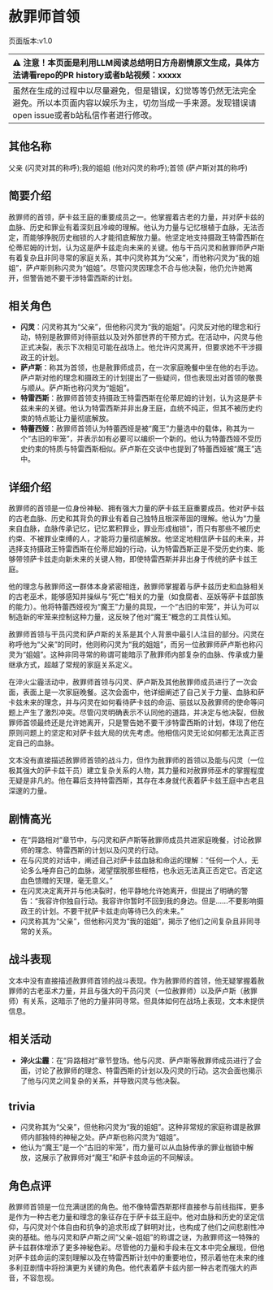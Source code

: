 # 赦罪师首领
页面版本:v1.0
 

| :warning: 注意！本页面是利用LLM阅读总结明日方舟剧情原文生成，具体方法请看repo的PR history或者b站视频：xxxxx           |
|:----------------------------|
| 虽然在生成的过程中以尽量避免，但是错误，幻觉等等仍然无法完全避免。所以本页面内容以娱乐为主，切勿当成一手来源。发现错误请open issue或者b站私信作者进行修改。|



## 其他名称
父亲 (闪灵对其的称呼);我的姐姐 (他对闪灵的称呼);首领 (萨卢斯对其的称呼)
## 简要介绍
赦罪师的首领，萨卡兹王庭的重要成员之一。他掌握着古老的力量，并对萨卡兹的血脉、历史和罪业有着深刻且冷峻的理解。他认为力量与记忆根植于血脉，无法否定，而能够挣脱历史枷锁的人才能彻底解放力量。他坚定地支持摄政王特雷西斯在伦蒂尼姆的计划，认为这是萨卡兹走向未来的关键。他与干员闪灵和赦罪师萨卢斯有着复杂且非同寻常的家庭关系，其中闪灵称其为“父亲”，而他称闪灵为“我的姐姐”，萨卢斯则称闪灵为“姐姐”。尽管闪灵因理念不合与他决裂，他仍允许她离开，但警告她不要干涉特雷西斯的计划。
## 相关角色
-   **闪灵**：闪灵称其为“父亲”，但他称闪灵为“我的姐姐”。闪灵反对他的理念和行动，特别是赦罪师对待丽兹以及对外部世界的干预方式。在活动中，闪灵与他正式决裂，表示下次相见可能在战场上。他允许闪灵离开，但要求她不干涉摄政王的计划。
-   **萨卢斯**：称其为首领，也是赦罪师成员，在一次家庭晚餐中坐在他的右手边。萨卢斯对他的理念和摄政王的计划提出了一些疑问，但也表现出对首领的敬畏与顺从。萨卢斯也称闪灵为“姐姐”。
-   **特雷西斯**：赦罪师首领支持摄政王特雷西斯在伦蒂尼姆的计划，认为这是萨卡兹未来的关键。他认为特雷西斯并非出身王庭，血统不纯正，但其不被历史约束的特点能让力量彻底解放。
-   **特蕾西娅**：赦罪师首领认为特蕾西娅是被“魔王”力量选中的载体，称其为一个“古旧的牢笼”，并表示如有必要可以编织一个新的。他认为特蕾西娅不受历史约束的特质与特雷西斯相似。萨卢斯在交谈中也提到了特蕾西娅被“魔王”选中。
## 详细介绍
赦罪师的首领是一位身份神秘、拥有强大力量的萨卡兹王庭重要成员。他对萨卡兹的古老血脉、历史和其背负的罪业有着自己独特且根深蒂固的理解。他认为“力量来自血脉，血脉传承记忆，记忆累积罪业，罪业形成枷锁”，而只有那些不被历史约束、不被罪业束缚的人，才能将力量彻底解放。他坚定地相信萨卡兹的未来，并选择支持摄政王特雷西斯在伦蒂尼姆的行动，认为特雷西斯正是不受历史约束、能够带领萨卡兹走向新未来的关键人物，即使特雷西斯并非出身于传统的萨卡兹王庭。

他的理念与赦罪师这一群体本身紧密相连，赦罪师掌握着与萨卡兹历史和血脉相关的古老巫术，能够感知并操纵与“死亡”相关的力量（如食腐者、巫妖等萨卡兹部族的能力）。他将特蕾西娅视为“魔王”力量的具现，一个“古旧的牢笼”，并认为可以制造新的牢笼来控制这种力量，这反映了他对“魔王”概念的工具性认知。

赦罪师首领与干员闪灵和萨卢斯的关系是其个人背景中最引人注目的部分。闪灵在称呼他为“父亲”的同时，他则称闪灵为“我的姐姐”，而另一位赦罪师萨卢斯也称闪灵为“姐姐”。这种非同寻常的称谓可能暗示了赦罪师内部复杂的血脉、传承或力量继承方式，超越了常规的家庭关系定义。

在淬火尘霾活动中，赦罪师首领与闪灵、萨卢斯及其他赦罪师成员进行了一次会面，表面上是一次家庭晚餐。这次会面中，他详细阐述了自己关于力量、血脉和萨卡兹未来的理念，并与闪灵在如何看待萨卡兹的命运、丽兹以及赦罪师的使命等问题上产生了激烈冲突。尽管闪灵明确表示不认同他的道路，并决定与他决裂，但赦罪师首领最终还是允许她离开，只是警告她不要干涉特雷西斯的计划，体现了他在原则问题上的坚定和对萨卡兹大局的优先考虑。他相信闪灵无论如何都无法真正否定自己的血脉。

文本没有直接描述赦罪师首领的战斗力，但作为赦罪师的首领以及能与闪灵（一位极其强大的萨卡兹干员）建立复杂关系的人物，其力量和对赦罪师巫术的掌握程度无疑是非凡的。他在幕后支持特雷西斯，其存在本身就代表着萨卡兹王庭中古老且深邃的力量。
## 剧情高光
*   在“异路相对”章节中，与闪灵和萨卢斯等赦罪师成员共进家庭晚餐，讨论赦罪师的理念、特雷西斯的计划以及闪灵的行动。
*   在与闪灵的对话中，阐述自己对萨卡兹血脉和命运的理解：“任何一个人，无论多么唾弃自己的血脉，渴望摆脱那些桎梏，也永远无法真正否定它。否定这血色馈赠的天理，毫无意义。”
*   在闪灵决定离开并与他决裂时，他平静地允许她离开，但提出了明确的警告：“我容许你独自行动。我容许你暂时不回到我的身边。但是......不要影响摄政王的计划。不要干扰萨卡兹走向等待已久的未来。”
*   闪灵称其为“父亲”，但他称闪灵为“我的姐姐”，揭示了他们之间复杂且非同寻常的关系。
## 战斗表现
文本中没有直接描述赦罪师首领的战斗表现。作为赦罪师的首领，他无疑掌握着赦罪师的古老巫术力量，并且与强大的干员闪灵（一位赦罪师）以及萨卢斯（赦罪师）有关系，这暗示了他的力量非同寻常。但具体如何在战场上表现，文本未提供信息。
## 相关活动
-   **淬火尘霾**：在“异路相对”章节登场。他与闪灵、萨卢斯等赦罪师成员进行了会面，讨论了赦罪师的理念、特雷西斯的计划以及闪灵的行动。这次会面也揭示了他与闪灵之间复杂的关系，并导致闪灵与他决裂。
## trivia
*   闪灵称其为“父亲”，但他称闪灵为“我的姐姐”。这种非常规的家庭称谓是赦罪师内部独特的神秘之处。萨卢斯也称闪灵为“姐姐”。
*   他认为“魔王”是一个“古旧的牢笼”，而力量可以从血脉传承的罪业枷锁中解放，这展示了赦罪师对“魔王”和萨卡兹命运的不同解读。
## 角色点评
赦罪师首领是一位充满谜团的角色。他不像特雷西斯那样直接参与前线指挥，更多是作为一种古老力量和理念的象征存在于萨卡兹王庭中。他对血脉和历史的坚定信仰，与闪灵对个体自由和抗争的追求形成了鲜明对比，也构成了他们之间悲剧性冲突的基础。他与闪灵和萨卢斯之间“父亲-姐姐”的称谓之谜，为赦罪师这一特殊的萨卡兹群体增添了更多神秘色彩。尽管他的力量和手段未在文本中完全展现，但他对萨卡兹命运的深刻理解以及在特雷西斯计划中的重要地位，预示着他在未来的维多利亚剧情中将扮演更为关键的角色。他代表着萨卡兹内部一种古老而强大的声音，不容忽视。
